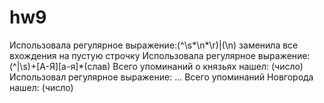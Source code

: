 # hw9
Использовала регулярное выражение:(^\s*\n*\r)|(\n) заменила все вхождения на пустую строчку
Использовала регулярное выражение: (^|\s)+[А-Я][а-я]*(слав) Всего упоминаний о князьях нашел: (число)
Использовал регулярное выражение: ... Всего упоминаний Новгорода нашел: (число)
